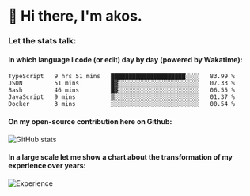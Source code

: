# 👋 Hi there, I'm akos. 


### Let the stats talk:


#### In which language I code (or edit) day by day (powered by Wakatime): 

<!--START_SECTION:waka-->
```text
TypeScript   9 hrs 51 mins   █████████████████████░░░░   83.99 % 
JSON         51 mins         █▓░░░░░░░░░░░░░░░░░░░░░░░   07.33 % 
Bash         46 mins         █▓░░░░░░░░░░░░░░░░░░░░░░░   06.55 % 
JavaScript   9 mins          ▒░░░░░░░░░░░░░░░░░░░░░░░░   01.37 % 
Docker       3 mins          ░░░░░░░░░░░░░░░░░░░░░░░░░   00.54 % 
```
<!--END_SECTION:waka-->

#### On my open-source contribution here on Github:
 
![GitHub stats](https://github-readme-stats.vercel.app/api?username=akosbalasko)

#### In a large scale let me show a chart about the transformation of my experience over years:   

![Experience](https://cr-skills-chart-widget.azurewebsites.net/api/api?username=akosbalasko)
